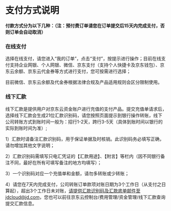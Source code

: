 # 支付方式说明

**付款方式分为以下几种：（注：预付费订单请您在订单提交后15天内完成支付，否则订单会自动取消）**

### 在线支付
选择在线支付，请您进入“我的订单”，点击“支付”，按提示进行操作；目前在线支付支持企业网银、个人网银、微信、京东支付（支持个人快捷卡及京东钱包）、京东云余额、京东云代金券等方式进行支付，您可按需进行选择；

目前微信、京东云余额及代金券根据法律合规及产品适用规则会区分限制使用。

### 线下汇款
线下汇款是提供用户对京东云资金账户进行充值的支付产品。提交充值单请求后，选择线下汇款会生成21位汇款识别码，请您按照页面提示到银行操作转账，线下公司转账方式到账时间一般为：招行1-2天，跨行3-5天（具体到账时间以银行的实际到账时间为准）;

1）汇款时请备注汇款识别码，用于保证单据及时核销。此识别码务必填写正确，请勿增加其他文字说明；

2）汇款识别码需填写只电汇凭证的【汇款用途】、【附言】等栏内（因不同银行备注不同，最好在所有可填写备注的地方均填写）；

3）一个识别码对应一个充值单和金额，请勿多转账或少转账；

4）请您在7天内完成支付，公司转账订单款项对账日期为3个工作日（从支付之日算起），超出3个工作日未对账，请提供汇款识别码及汇款底单邮件至jdcloud@jd.com，您也可以前往京东云控制台/费用管理/资金管理/线下汇款查询提交汇款信息。
